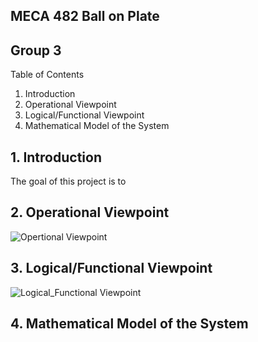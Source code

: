 ## MECA 482 Ball on Plate 
## Group 3 

Table of Contents 
1. Introduction
2. Operational Viewpoint 
3. Logical/Functional Viewpoint 
4. Mathematical Model of the System 

## 1. Introduction 
The goal of this project is to 

## 2. Operational Viewpoint 
![Opertional Viewpoint](https://user-images.githubusercontent.com/35712413/144789129-284a001f-f0cc-4ce9-9b9b-4296c430aad4.jpg)

## 3. Logical/Functional Viewpoint 
![Logical_Functional Viewpoint](https://user-images.githubusercontent.com/35712413/144789135-3cbc3698-73db-405e-968a-6798f5b5117d.jpg)


## 4. Mathematical Model of the System 
